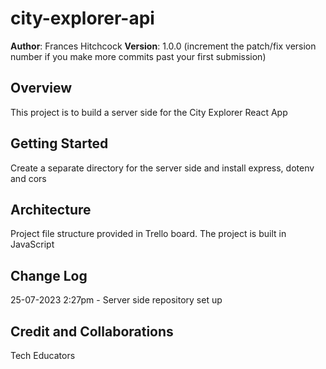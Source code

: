 # city-explorer-api

**Author**: Frances Hitchcock
**Version**: 1.0.0 (increment the patch/fix version number if you make more commits past your first submission)

## Overview

This project is to build a server side for the City Explorer React App

## Getting Started

Create a separate directory for the server side and install express, dotenv and cors

## Architecture

Project file structure provided in Trello board. The project is built in JavaScript

## Change Log

<!-- Use this area to document the iterative changes made to your application as each feature is successfully implemented. Use time stamps. Here's an example:

01-01-2001 4:59pm - Application now has a fully-functional express server, with a GET route for the location resource. -->

25-07-2023 2:27pm - Server side repository set up

## Credit and Collaborations

Tech Educators
